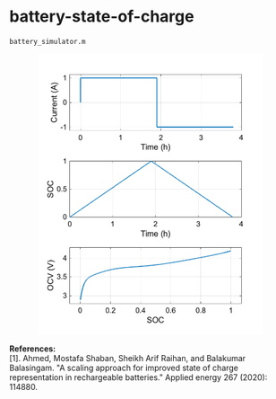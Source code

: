 # battery-state-of-charge

```
battery_simulator.m
```
<p align="center">
<img src="_git/soc_demo.bmp" width="400" height="500"> 
</p>

**References:**  
[1]. Ahmed, Mostafa Shaban, Sheikh Arif Raihan, and Balakumar Balasingam. "A scaling approach for improved state of charge representation in rechargeable batteries." Applied energy 267 (2020): 114880.
